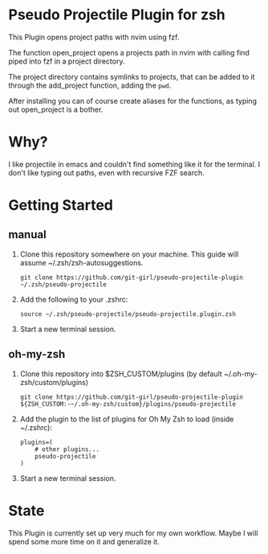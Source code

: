 # Pseudo Projectile Plugin for zsh 

This Plugin opens project paths with nvim using fzf. 

The function open_project opens a projects path in nvim with calling find piped into fzf in a project directory. 

The project directory contains symlinks to projects, that can be added to it through the add_project function, adding the `pwd`. 

After installing you can of course create aliases for the functions, as typing out open_project is a bother. 

# Why? 

I like projectile in emacs and couldn't find something like it for the terminal. 
I don't like typing out paths, even with recursive FZF search. 


# Getting Started

## manual 

1. Clone this repository somewhere on your machine. This guide will assume ~/.zsh/zsh-autosuggestions.

    `git clone https://github.com/git-girl/pseudo-projectile-plugin ~/.zsh/pseudo-projectile`

2. Add the following to your .zshrc:

    `source ~/.zsh/pseudo-projectile/pseudo-projectile.plugin.zsh` 
    
3. Start a new terminal session.


## oh-my-zsh 

1. Clone this repository into $ZSH_CUSTOM/plugins (by default ~/.oh-my-zsh/custom/plugins)

    `git clone https://github.com/git-girl/pseudo-projectile-plugin ${ZSH_CUSTOM:-~/.oh-my-zsh/custom}/plugins/pseudo-projectile`

2. Add the plugin to the list of plugins for Oh My Zsh to load (inside ~/.zshrc):

    ```
    plugins=( 
        # other plugins...
        pseudo-projectile
    )
    ```

3. Start a new terminal session.


# State 

This Plugin is currently set up very much for my own workflow. 
Maybe I will spend some more time on it and generalize it. 
